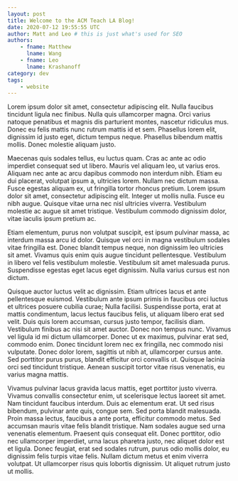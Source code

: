 ```yaml
---
layout: post
title: Welcome to the ACM Teach LA Blog!
date: 2020-07-12 19:55:55 UTC
author: Matt and Leo # this is just what's used for SEO
authors:
    - fname: Matthew
      lname: Wang
    - fname: Leo
      lname: Krashanoff
category: dev
tags:
    - website
---
```


Lorem ipsum dolor sit amet, consectetur adipiscing elit. Nulla faucibus tincidunt ligula nec finibus. Nulla quis ullamcorper magna. Orci varius natoque penatibus et magnis dis parturient montes, nascetur ridiculus mus. Donec eu felis mattis nunc rutrum mattis id et sem. Phasellus lorem elit, dignissim id justo eget, dictum tempus neque. Phasellus bibendum mattis mollis. Donec molestie aliquam justo.

Maecenas quis sodales tellus, eu luctus quam. Cras ac ante ac odio imperdiet consequat sed ut libero. Mauris vel aliquam leo, ut varius eros. Aliquam nec ante ac arcu dapibus commodo non interdum nibh. Etiam eu dui placerat, volutpat ipsum a, ultricies lorem. Nullam nec dictum massa. Fusce egestas aliquam ex, ut fringilla tortor rhoncus pretium. Lorem ipsum dolor sit amet, consectetur adipiscing elit. Integer ut mollis nulla. Fusce eu nibh augue. Quisque vitae urna nec nisl ultricies viverra. Vestibulum molestie ac augue sit amet tristique. Vestibulum commodo dignissim dolor, vitae iaculis ipsum pretium ac.

Etiam elementum, purus non volutpat suscipit, est ipsum pulvinar massa, ac interdum massa arcu id dolor. Quisque vel orci in magna vestibulum sodales vitae fringilla est. Donec blandit tempus neque, non dignissim leo ultricies sit amet. Vivamus quis enim quis augue tincidunt pellentesque. Vestibulum in libero vel felis vestibulum molestie. Vestibulum sit amet malesuada purus. Suspendisse egestas eget lacus eget dignissim. Nulla varius cursus est non dictum.

Quisque auctor luctus velit ac dignissim. Etiam ultrices lacus et ante pellentesque euismod. Vestibulum ante ipsum primis in faucibus orci luctus et ultrices posuere cubilia curae; Nulla facilisi. Suspendisse porta, erat at mattis condimentum, lacus lectus faucibus felis, ut aliquam libero erat sed velit. Duis quis lorem accumsan, cursus justo tempor, facilisis diam. Vestibulum finibus ac nisi sit amet auctor. Donec non tempus nunc. Vivamus vel ligula id mi dictum ullamcorper. Donec ut ex maximus, pulvinar erat sed, commodo enim. Donec tincidunt lorem nec ex fringilla, nec commodo nisi vulputate. Donec dolor lorem, sagittis ut nibh at, ullamcorper cursus ante. Sed porttitor purus purus, blandit efficitur orci convallis ut. Quisque lacinia orci sed tincidunt tristique. Aenean suscipit tortor vitae risus venenatis, eu varius magna mattis.

Vivamus pulvinar lacus gravida lacus mattis, eget porttitor justo viverra. Vivamus convallis consectetur enim, ut scelerisque lectus laoreet sit amet. Nam tincidunt faucibus interdum. Duis ac elementum erat. Ut sed risus bibendum, pulvinar ante quis, congue sem. Sed porta blandit malesuada. Proin massa lectus, faucibus a ante porta, efficitur commodo metus. Sed accumsan mauris vitae felis blandit tristique. Nam sodales augue sed urna venenatis elementum. Praesent quis consequat elit. Donec porttitor, odio nec ullamcorper imperdiet, urna lacus pharetra justo, nec aliquet dolor est et ligula. Donec feugiat, erat sed sodales rutrum, purus odio mollis dolor, eu dignissim felis turpis vitae felis. Nullam dictum metus et enim viverra volutpat. Ut ullamcorper risus quis lobortis dignissim. Ut aliquet rutrum justo ut mollis.
